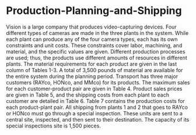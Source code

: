 # Production-Planning-and-Shipping

Vision is a large company that produces video-capturing devices. Four different types of cameras are made in the three plants in the system. While each plant can produce any of the four camera types, each has its own constraints and unit costs. These constraints cover labor, machining, and material, and the specific values are given. Different production processes are used; thus, the products use different amounts of resources in different plants. The material requirements for each product are given in the last column of Tables 1-3. A total of 3,500 pounds of material are available for the entire system during the planning period. Transport has three major customers (RAYco, HONco, and MMco) for its products. The maximum sales for each customer-product pair are given in Table 4. Product sales prices are given in Table 5, and the shipping costs from each plant to each customer are detailed in Table 6. Table 7 contains the production costs for each product-plant pair. All shipping from plants 1 and 2 that goes to RAYco or HONco must go through a special inspection. These units are sent to a central site, inspected, and then sent to their destination. The capacity of its special inspections site is 1,500 pieces.
